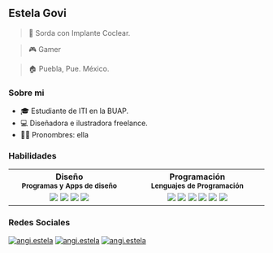 ## Estela Govi
> 🦻 Sorda con Implante Coclear.

> 🎮 Gamer

> 🏠 Puebla, Pue. México.

### Sobre mi
- 🎓 Estudiante de ITI en la BUAP.
- 💻 Diseñadora e ilustradora freelance.
- 🏳️‍⚧️ Pronombres: ella

### Habilidades
<table border="0">
    <tr>
    <th width="500px">
      Diseño
      <br/>
      <sub>Programas y Apps de diseño</sub>
     </th>
    <th width="500px">
      Programación
      <br/>
      <sub>Lenguajes de Programación</sub>
     </th>
    
  </tr>
  <tr>
    <td align="center">
      <img src="https://img.shields.io/badge/Procreate-000000?style=for-the-badge&logo=leaflet&logoColor=F33070"/>
      <img src="https://img.shields.io/badge/Photoshop-001e36?style=for-the-badge&logo=adobephotoshop&logoColor=31a8ff"/>
      <img src="https://img.shields.io/badge/Illustrator-260600?style=for-the-badge&logo=adobeillustrator&logoColor=ff401f"/>
      <img src="https://img.shields.io/badge/Autodesk-e6084f?style=for-the-badge&logo=autodesk&logoColor=white"/>
      </td>
    <td align="center">
      <img src="https://img.shields.io/badge/C%2B%2B-00599C?style=for-the-badge&logo=c%2B%2B&logoColor=white"/>
      <img src="https://img.shields.io/badge/HTML-e34c26?style=for-the-badge&logo=html5&logoColor=white"/>
      <img src="https://img.shields.io/badge/PHP-474a8a?style=for-the-badge&logo=PHP&logoColor=white"/>
      <img src="https://img.shields.io/badge/firebase-f5820d?style=for-the-badge&logo=firebase&logoColor=white"/>
      <img src="https://img.shields.io/badge/Android-38bc97?style=for-the-badge&logo=android&logoColor=white"/>
      <img src="https://img.shields.io/badge/React native-1c2c4c?style=for-the-badge&logo=react&logoColor=88dded"/>
    </td>
  </tr>
  </table>


### Redes Sociales
[![angi.estela](https://img.shields.io/badge/Discord-7289da?style=for-the-badge&logo=discord&logoColor=white)](https://discordapp.com/users/880570183167655996)
[![angi.estela](https://img.shields.io/badge/Instagram-dd2a7b?style=for-the-badge&logo=instagram&logoColor=white)](https://www.instagram.com/angi.estela/)
[![angi.estela](https://img.shields.io/badge/TikTok-000000?style=for-the-badge&logo=tiktok&logoColor=white)]([https://www.instagram.com/angi.estela](https://www.tiktok.com/@angi.estela?_t=8hy5L4DRePV&_r=1)https://www.tiktok.com/@angi.estela?_t=8hy5L4DRePV&_r=1/)


